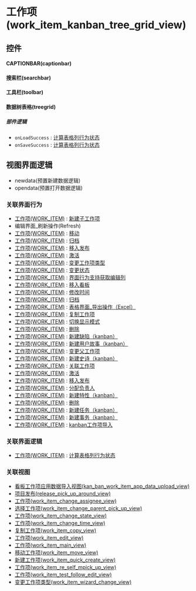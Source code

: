 # 工作项(work_item_kanban_tree_grid_view)  <!-- {docsify-ignore-all} -->



## 控件
#### CAPTIONBAR(captionbar)
#### 搜索栏(searchbar)
#### 工具栏(toolbar)
#### 数据树表格(treegrid)

##### 部件逻辑
* `onLoadSuccess` : [计算表格列行为状态](module/ProjMgmt/work_item/uilogic/calc_column_action_state)
* `onSaveSuccess` : [计算表格列行为状态](module/ProjMgmt/work_item/uilogic/calc_column_action_state)

## 视图界面逻辑
  * newdata(预置新建数据逻辑)
  * opendata(预置打开数据逻辑)


### 关联界面行为
  * [工作项(WORK_ITEM)](module/ProjMgmt/work_item) : [新建子工作项](module/ProjMgmt/work_item#界面行为)
  * 编辑界面_刷新操作(Refresh)
  * [工作项(WORK_ITEM)](module/ProjMgmt/work_item) : [移动](module/ProjMgmt/work_item#界面行为)
  * [工作项(WORK_ITEM)](module/ProjMgmt/work_item) : [归档](module/ProjMgmt/work_item#界面行为)
  * [工作项(WORK_ITEM)](module/ProjMgmt/work_item) : [移入发布](module/ProjMgmt/work_item#界面行为)
  * [工作项(WORK_ITEM)](module/ProjMgmt/work_item) : [激活](module/ProjMgmt/work_item#界面行为)
  * [工作项(WORK_ITEM)](module/ProjMgmt/work_item) : [变更工作项类型](module/ProjMgmt/work_item#界面行为)
  * [工作项(WORK_ITEM)](module/ProjMgmt/work_item) : [变更状态](module/ProjMgmt/work_item#界面行为)
  * [工作项(WORK_ITEM)](module/ProjMgmt/work_item) : [界面行为支持获取编辑列](module/ProjMgmt/work_item#界面行为)
  * [工作项(WORK_ITEM)](module/ProjMgmt/work_item) : [移入看板](module/ProjMgmt/work_item#界面行为)
  * [工作项(WORK_ITEM)](module/ProjMgmt/work_item) : [修改时间](module/ProjMgmt/work_item#界面行为)
  * [工作项(WORK_ITEM)](module/ProjMgmt/work_item) : [归档](module/ProjMgmt/work_item#界面行为)
  * [工作项(WORK_ITEM)](module/ProjMgmt/work_item) : [表格界面_导出操作（Excel）](module/ProjMgmt/work_item#界面行为)
  * [工作项(WORK_ITEM)](module/ProjMgmt/work_item) : [复制工作项](module/ProjMgmt/work_item#界面行为)
  * [工作项(WORK_ITEM)](module/ProjMgmt/work_item) : [切换显示模式](module/ProjMgmt/work_item#界面行为)
  * [工作项(WORK_ITEM)](module/ProjMgmt/work_item) : [删除](module/ProjMgmt/work_item#界面行为)
  * [工作项(WORK_ITEM)](module/ProjMgmt/work_item) : [新建缺陷（kanban）](module/ProjMgmt/work_item#界面行为)
  * [工作项(WORK_ITEM)](module/ProjMgmt/work_item) : [新建用户故事（kanban）](module/ProjMgmt/work_item#界面行为)
  * [工作项(WORK_ITEM)](module/ProjMgmt/work_item) : [变更父工作项](module/ProjMgmt/work_item#界面行为)
  * [工作项(WORK_ITEM)](module/ProjMgmt/work_item) : [新建史诗（kanban）](module/ProjMgmt/work_item#界面行为)
  * [工作项(WORK_ITEM)](module/ProjMgmt/work_item) : [关联工作项](module/ProjMgmt/work_item#界面行为)
  * [工作项(WORK_ITEM)](module/ProjMgmt/work_item) : [激活](module/ProjMgmt/work_item#界面行为)
  * [工作项(WORK_ITEM)](module/ProjMgmt/work_item) : [移入发布](module/ProjMgmt/work_item#界面行为)
  * [工作项(WORK_ITEM)](module/ProjMgmt/work_item) : [分配负责人](module/ProjMgmt/work_item#界面行为)
  * [工作项(WORK_ITEM)](module/ProjMgmt/work_item) : [新建特性（kanban）](module/ProjMgmt/work_item#界面行为)
  * [工作项(WORK_ITEM)](module/ProjMgmt/work_item) : [删除](module/ProjMgmt/work_item#界面行为)
  * [工作项(WORK_ITEM)](module/ProjMgmt/work_item) : [新建任务（kanban）](module/ProjMgmt/work_item#界面行为)
  * [工作项(WORK_ITEM)](module/ProjMgmt/work_item) : [新建事务（kanban）](module/ProjMgmt/work_item#界面行为)
  * [工作项(WORK_ITEM)](module/ProjMgmt/work_item) : [kanban工作项导入](module/ProjMgmt/work_item#界面行为)

### 关联界面逻辑
  * [工作项(WORK_ITEM)](module/ProjMgmt/work_item) : [计算表格列行为状态](module/ProjMgmt/work_item/uilogic/calc_column_action_state)

### 关联视图
  * [看板工作项应用数据导入视图(kan_ban_work_item_app_data_upload_view)](app/view/kan_ban_work_item_app_data_upload_view)
  * [项目发布(release_pick_up_around_view)](app/view/release_pick_up_around_view)
  * [工作项(work_item_change_assignee_view)](app/view/work_item_change_assignee_view)
  * [选择工作项(work_item_change_parent_pick_up_view)](app/view/work_item_change_parent_pick_up_view)
  * [工作项(work_item_change_state_view)](app/view/work_item_change_state_view)
  * [工作项(work_item_change_time_view)](app/view/work_item_change_time_view)
  * [复制工作项(work_item_copy_view)](app/view/work_item_copy_view)
  * [工作项(work_item_edit_view)](app/view/work_item_edit_view)
  * [工作项(work_item_main_view)](app/view/work_item_main_view)
  * [移动工作项(work_item_move_view)](app/view/work_item_move_view)
  * [新建工作项(work_item_quick_create_view)](app/view/work_item_quick_create_view)
  * [工作项(work_item_re_self_mpick_up_view)](app/view/work_item_re_self_mpick_up_view)
  * [工作项(work_item_test_follow_edit_view)](app/view/work_item_test_follow_edit_view)
  * [变更工作项类型(work_item_wizard_change_view)](app/view/work_item_wizard_change_view)

<script>
 const { createApp } = Vue
  createApp({
    data() {
      return {

      }
    }
  }).use(ElementPlus).mount('#app')
</script>